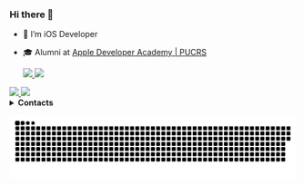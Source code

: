 ### Hi there 👋

<!--
**WillianAlbeche/WillianAlbeche** is a ✨ _special_ ✨ repository because its `README.md` (this file) appears on your GitHub profile.

Here are some ideas to get you started:


- 🌱 I’m currently learning ...
- 👯 I’m looking to collaborate on ...
- 🤔 I’m looking for help with ...
- 💬 Ask me about ...
- 📫 How to reach me: ...
- 😄 Pronouns: ...
- ⚡ Fun fact: ...
-->
- 🔭 I’m iOS Developer 
- 🎓 Alumni at [Apple Developer Academy | PUCRS ](https://developeracademy.eldorado.org.br/poa/)


  <div>
  <a href="https://github.com/WillianAlbeche">
  <img height="180em" src="https://github-readme-stats-willianalbeche.vercel.app/api?username=WillianAlbeche&show_icons=true&theme=radical&include_all_commits=true&count_private=true"/>
  <img height="180em" src="https://github-readme-stats-willianalbeche.vercel.app/api/top-langs/?username=WillianAlbeche&exclude_repo=QuadTree_PSB,PSB_ASCII-ART&layout=compact&langs_count=10&theme=radical"/>
    </div>
  
 <a href="https://www.linkedin.com/in/willian-albeche-87a890144/">
    <img src="https://img.shields.io/badge/linkedin-%230077B5.svg?&style=for-the-badge&logo=linkedin&logoColor=white" />
  </a>
  
  <a href="https://discords.com/bio/p/5386">
    <img src="https://img.shields.io/badge/Discord-7289DA?style=for-the-badge&logo=discord&logoColor=white" />
  </a>

  <details><summary><b>Contacts</b></summary>
    
  * [LinkedIn](https://www.linkedin.com/in/willian-albeche-87a890144/)
  * [Gmail](mailto:willianalbeche@gmail.com)
  * [Discord](https://discords.com/bio/p/5386)
  </details>




![Snake animation](https://github.com/WillianAlbeche/WillianAlbeche/blob/output/github-contribution-grid-snake.svg)
